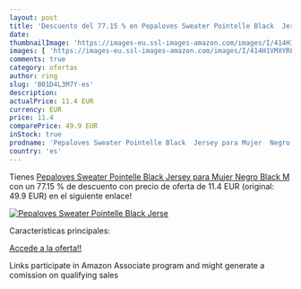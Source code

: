 ```yaml
---
layout: post
title: 'Descuento del 77.15 % en Pepaloves Sweater Pointelle Black  Jerse'
date: 
thumbnailImage: 'https://images-eu.ssl-images-amazon.com/images/I/414H1VMXYRL._SL200_.jpg'
images: [ 'https://images-eu.ssl-images-amazon.com/images/I/414H1VMXYRL._SL200_.jpg' ]
comments: true
category: ofertas
author: ring
slug: 'B01D4L3M7Y-es'
description:
actualPrice: 11.4 EUR
currency: EUR
price: 11.4
comparePrice: 49.9 EUR
inStock: true
prodname: 'Pepaloves Sweater Pointelle Black  Jersey para Mujer  Negro  Black   M'
country: 'es'
---
```


Tienes [Pepaloves Sweater Pointelle Black  Jersey para Mujer  Negro  Black   M](https://www.amazon.es/dp/B01D4L3M7Y/?tag=tolees-21) con un 77.15 % de descuento con precio de oferta de 11.4 EUR (original: 49.9 EUR) en el siguiente enlace!

[![Pepaloves Sweater Pointelle Black  Jerse](https://images-eu.ssl-images-amazon.com/images/I/414H1VMXYRL._SL200_.jpg)](https://www.amazon.es/dp/B01D4L3M7Y/?tag=tolees-21)

Características principales:


[Accede a la oferta!!](https://www.amazon.es/dp/B01D4L3M7Y/?tag=tolees-21)

Links participate in Amazon Associate program and might generate a comission on qualifying sales



